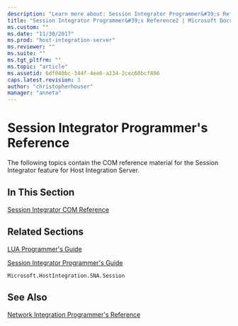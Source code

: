 ```yaml
---
description: "Learn more about: Session Integrator Programmer&#39;s Reference"
title: "Session Integrator Programmer&#39;s Reference2 | Microsoft Docs"
ms.custom: ""
ms.date: "11/30/2017"
ms.prod: "host-integration-server"
ms.reviewer: ""
ms.suite: ""
ms.tgt_pltfrm: ""
ms.topic: "article"
ms.assetid: 6df040bc-344f-4ee6-a234-2cec60bcf896
caps.latest.revision: 3
author: "christopherhouser"
manager: "anneta"
---
```

# Session Integrator Programmer&#39;s Reference
The following topics contain the COM reference material for the Session Integrator feature for Host Integration Server.  
  
## In This Section  
 [Session Integrator COM Reference](../core/session-integrator-com-reference1.md)  
  
## Related Sections  
 [LUA Programmer's Guide](./lua-programmer-s-guide1.md)  
  
 [Session Integrator Programmer's Guide](./session-integrator-programmer-s-guide2.md)  
  
 `Microsoft.HostIntegration.SNA.Session`
  
## See Also  
 [Network Integration Programmer's Reference](../core/network-integration-programmer-s-reference2.md)
